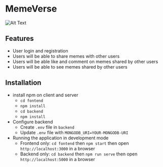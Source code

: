 # MemeVerse

![Alt Text](https://media.giphy.com/media/sVJsujIiUEWLaDQQpV/giphy.gif?cid=790b7611462e0b91149c5f8adff3f3d1f9f9552b82f04a3a&rid=giphy.gif&ct=g)
## Features
* User login and registration
* Users will be able to share memes with other users
* Users will be able like and comment on memes shared by other users
* Users will be able to see memes shared by other users 




## Installation

- install npm on client and server
  - `cd fontend`
  - `npm install`
  - `cd backend`
  - `npm install`
- Configure backend
  - Create `.env` file in `backend`
  - Update `.env` file with `MONGODB_URI=YOUR-MONGODB-URI` 
- Running the application in development mode
  -  Frontend only: `cd fontend` then `npm start` then open `http://localhost:3000` in a browser
  - Backend only: `cd backend` then `npm run serve` then open `http://localhost:5000` in a browser
